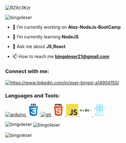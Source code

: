 

![RZItc3Kzr](https://user-images.githubusercontent.com/126207377/221245319-418fdcd0-0752-4803-a9fc-e6c56dbf3460.jpeg)


<p align="left"> <img src="https://komarev.com/ghpvc/?username=bingoleser&label=Profile%20views&color=0e75b6&style=flat" alt="bingoleser" /> </p>


- 🔭 I’m currently working on **Atez-NodeJs-BootCamp**

- 🌱 I’m currently learning **NodeJS**

- 💬 Ask me about **JS,React**

- 📫 How to reach me **bingoleser21@gmail.com**

<h3 align="left">Connect with me:</h3>

<p align="left">
<a href="https://linkedin.com/in/https://www.linkedin.com/in/eser-bingol-a14904150/" target="blank"><img align="center" src="https://raw.githubusercontent.com/rahuldkjain/github-profile-readme-generator/master/src/images/icons/Social/linked-in-alt.svg" alt="https://www.linkedin.com/in/eser-bingol-a14904150/" height="30" width="40" /></a>
</p>

<h3 align="left">Languages and Tools:</h3>
<p align="left"> <a href="https://www.arduino.cc/" target="_blank" rel="noreferrer"> <img src="https://cdn.worldvectorlogo.com/logos/arduino-1.svg" alt="arduino" width="40" height="40"/> </a> <a href="https://www.w3schools.com/css/" target="_blank" rel="noreferrer"> <img src="https://raw.githubusercontent.com/devicons/devicon/master/icons/css3/css3-original-wordmark.svg" alt="css3" width="40" height="40"/> </a> <a href="https://git-scm.com/" target="_blank" rel="noreferrer"> <img src="https://www.vectorlogo.zone/logos/git-scm/git-scm-icon.svg" alt="git" width="40" height="40"/> </a> <a href="https://www.w3.org/html/" target="_blank" rel="noreferrer"> <img src="https://raw.githubusercontent.com/devicons/devicon/master/icons/html5/html5-original-wordmark.svg" alt="html5" width="40" height="40"/> </a> <a href="https://developer.mozilla.org/en-US/docs/Web/JavaScript" target="_blank" rel="noreferrer"> <img src="https://raw.githubusercontent.com/devicons/devicon/master/icons/javascript/javascript-original.svg" alt="javascript" width="40" height="40"/> </a> <a href="https://nodejs.org" target="_blank" rel="noreferrer"> <img src="https://raw.githubusercontent.com/devicons/devicon/master/icons/nodejs/nodejs-original-wordmark.svg" alt="nodejs" width="40" height="40"/> </a> <a href="https://reactjs.org/" target="_blank" rel="noreferrer"> <img src="https://raw.githubusercontent.com/devicons/devicon/master/icons/react/react-original-wordmark.svg" alt="react" width="40" height="40"/> </a> </p>

<p><img align="left" src="https://github-readme-stats.vercel.app/api/top-langs?username=bingoleser&show_icons=true&locale=en&layout=compact" alt="bingoleser" /></p>

<p>&nbsp;<img align="center" src="https://github-readme-stats.vercel.app/api?username=bingoleser&show_icons=true&locale=en" alt="bingoleser" /></p>

<p><img align="center" src="https://github-readme-streak-stats.herokuapp.com/?user=bingoleser&" alt="bingoleser" /></p>

